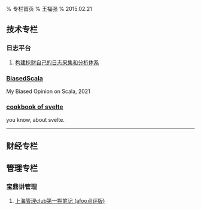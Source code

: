 % 专栏首页
% 王福强
% 2015.02.21


## 技术专栏

### 日志平台

1. [构建挖财自己的日志采集和分析体系](columns/tec/logging-platform-spec.html)

### [BiasedScala](https://biasedscala.github.io/)

My Biased Opinion on Scala, 2021

### [cookbook of svelte](http://svelte-cookbook.afoo.me/) 

you know, about svelte.

---

## 财经专栏

## 管理专栏

### 宝鼎讲管理

1. [上海管理club第一期笔记 (afoo点评版)](columns/mgt/2015-02-02-上海管理club第一期笔记.html)


